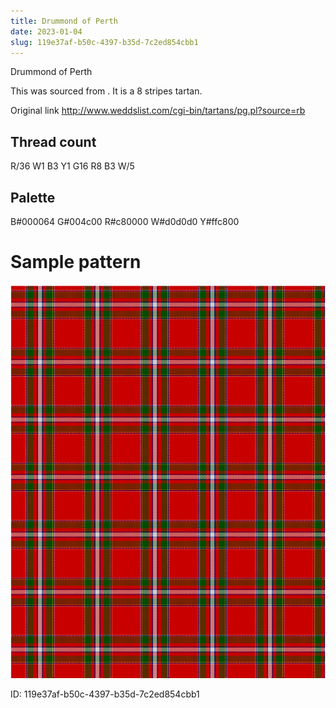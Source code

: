 ```yaml
---
title: Drummond of Perth
date: 2023-01-04
slug: 119e37af-b50c-4397-b35d-7c2ed854cbb1
---
```

Drummond of Perth

This was sourced from <no value>.  It is a 8 stripes tartan.

Original link http://www.weddslist.com/cgi-bin/tartans/pg.pl?source=rb

## Thread count
R/36 W1 B3 Y1 G16 R8 B3 W/5

## Palette
B#000064 G#004c00 R#c80000 W#d0d0d0 Y#ffc800

# Sample pattern

![Tartan detail](tartan.png "R/36 W1 B3 Y1 G16 R8 B3 W/5 tartan")

ID: 119e37af-b50c-4397-b35d-7c2ed854cbb1